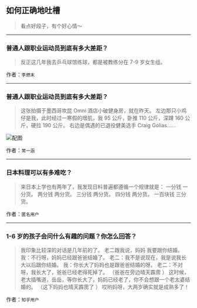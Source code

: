## 如何正确地吐槽

> 看点好段子，有个好心情～


 
---

### 普通人跟职业运动员到底有多大差距？

> 反正这几年我去乒乓球馆练球，都是被教练分在 7-9 岁女生组。


作者：`李燃末`

---

### 普通人跟职业运动员到底有多大差距？

> 这张拍摄于墨西哥坎昆 Omni 酒店小破健身房，就在昨天。
> 左边那只小鸡仔是我，此时经过一寒假的增肌，我 95 公斤，卧推 110 公斤，深蹲 160 公斤，硬拉 190 公斤。
> 右边是偶遇的已退役健美选手 Craig Golias……



![配图](http://pic4.zhimg.com/70/v2-f4301e8e870fd46a8713caa54eb9deb3_b.jpg)


作者：`常一涵`

---

### 日本料理可以有多难吃？

> 来日本上学也有两年了，我发现日料普遍都遵循一个规律就是：
> 一分钱 一分货。
> 两分钱 两分货。
> 三分钱 两分货。
> 四分钱 两分货。
> 一百块钱 三分货。


作者：`匿名用户`

---

### 1-6 岁的孩子会问什么有趣的问题？你怎么回答？

> 我印象比较深的对话是几年前的了。
> 老二跟我说，妈妈 我要跟你结婚。
> 我：不行呀，妈妈已经跟爸爸结婚了。
> 老二：我不是说现在，我是说我长大以后跟你结婚。
> 我：你长大了妈妈也是跟爸爸结婚的呀。
> 老二：不对呀，我长大了，爸爸已经老得死掉了。
> （爸爸在旁边晴天霹雳 ）
> 这时候，老大插嘴道，岳岳，等你长大了，妈妈已经老了，你不会想跟一个老太婆结婚的。
> （这下妈妈也晴天霹雳了 ）
> 哎哟妈呀，大两岁确实就是成熟多了！


作者：`知乎用户`